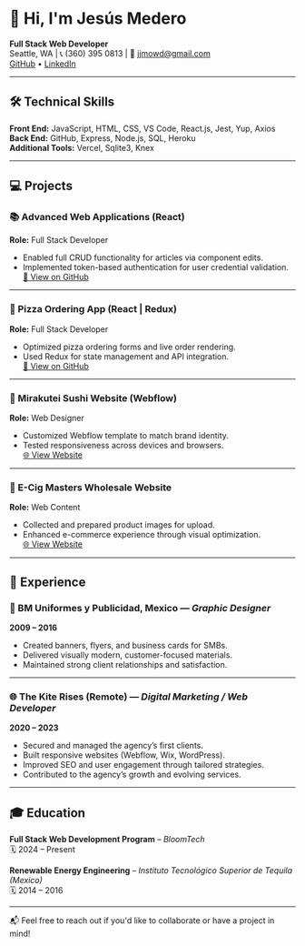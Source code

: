 # 👋 Hi, I'm Jesús Medero

**Full Stack Web Developer**  
Seattle, WA | 📞 (360) 395 0813 | 📧 jjmowd@gmail.com  
[GitHub](https://github.com/tuusuario) • [LinkedIn](https://linkedin.com/in/tuusuario)

---

## 🛠️ Technical Skills

**Front End:** JavaScript, HTML, CSS, VS Code, React.js, Jest, Yup, Axios  
**Back End:** GitHub, Express, Node.js, SQL, Heroku  
**Additional Tools:** Vercel, Sqlite3, Knex

---

## 💻 Projects

### 📚 Advanced Web Applications (React)  
**Role:** Full Stack Developer  
- Enabled full CRUD functionality for articles via component edits.  
- Implemented token-based authentication for user credential validation.  
[🔗 View on GitHub](https://github.com/jesusmedero/web-sprint-challenge-advanced-web-applications)

---

### 🍕 Pizza Ordering App (React | Redux)  
**Role:** Full Stack Developer  
- Optimized pizza ordering forms and live order rendering.  
- Used Redux for state management and API integration.  
[🔗 View on GitHub](https://github.com/jesusmedero/W_S10_Challenge)

---

### 🍣 Mirakutei Sushi Website (Webflow)  
**Role:** Web Designer  
- Customized Webflow template to match brand identity.  
- Tested responsiveness across devices and browsers.  
[🌐 View Website](https://www.mirakuteiclackamas.com/)

---

### 💨 E-Cig Masters Wholesale Website  
**Role:** Web Content  
- Collected and prepared product images for upload.  
- Enhanced e-commerce experience through visual optimization.  
[🌐 View Website](https://www.ecigmasters.com)

---

## 🧠 Experience

### 🎨 BM Uniformes y Publicidad, Mexico — *Graphic Designer*  
**2009 – 2016**  
- Created banners, flyers, and business cards for SMBs.  
- Delivered visually modern, customer-focused materials.  
- Maintained strong client relationships and satisfaction.

---

### 🌐 The Kite Rises (Remote) — *Digital Marketing / Web Developer*  
**2020 – 2023**  
- Secured and managed the agency’s first clients.  
- Built responsive websites (Webflow, Wix, WordPress).  
- Improved SEO and user engagement through tailored strategies.  
- Contributed to the agency’s growth and evolving services.

---

## 🎓 Education

**Full Stack Web Development Program** – *BloomTech*  
🗓️ 2024 – Present

**Renewable Energy Engineering** – *Instituto Tecnológico Superior de Tequila (Mexico)*  
🗓️ 2014 – 2016

---

📬 Feel free to reach out if you'd like to collaborate or have a project in mind!


